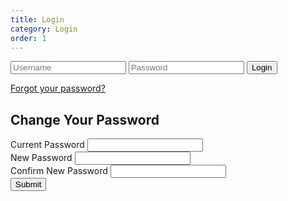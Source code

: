 ```yaml
---
title: Login
category: Login
order: 1
---
```


<script src="{{ site.baseurl }}/scripts/track.js"></script>
<script>
    tracker();
</script>
<div class="login-container">
        <form id="login-form" >
            <input type="text" class="login-input-field" id="login-username"  placeholder="Username" required>
            <input type="password" class="login-input-field" id="login-password"  placeholder="Password" required>
            <button type="submit" class="login-submit-btn">Login</button>
        </form>
        <a href="#" class="login-forgot-password">Forgot your password?</a>
</div>

<div class="login-modal" id="changePasswordModal">
        <div class="login-modal-content">
            <h2>Change Your Password</h2>
            <form id="changePasswordForm">
                <div class="login-form-group">
                    <label for="currentPassword">Current Password</label>
                    <input type="password" id="currentPassword" name="currentPassword" required>
                </div>
                <div class="login-form-group">
                    <label for="newPassword">New Password</label>
                    <input type="password" id="newPassword" name="newPassword" required>
                </div>
                <div class="login-form-group">
                    <label for="confirmPassword">Confirm New Password</label>
                    <input type="password" id="confirmPassword" name="confirmPassword" required>
                </div>
                <div id="errorMessage" class="login-error"></div>
                <button type="button" onclick="validateAndSubmit()">Submit</button>
            </form>
        </div>
    </div>
<script src="{{ site.baseurl }}/scripts/login.js"></script>